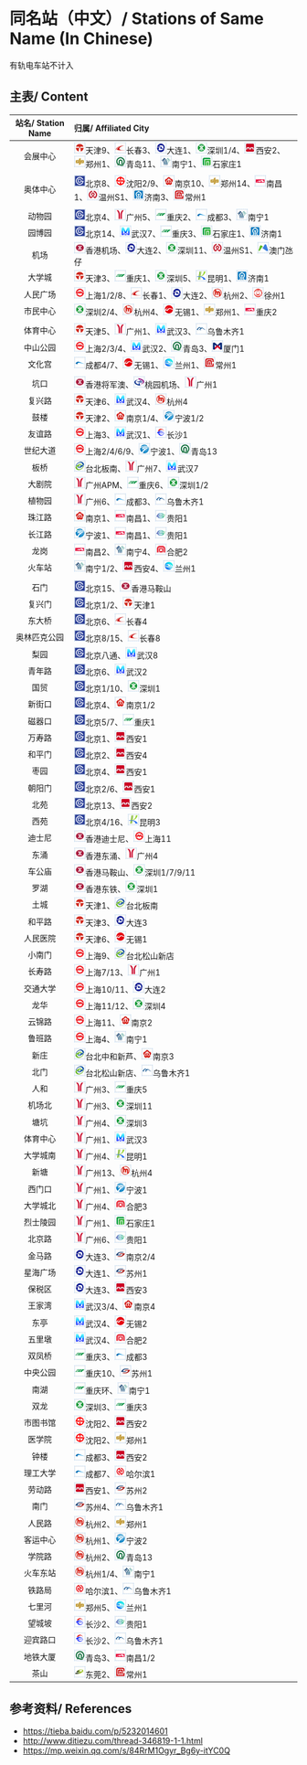 # 同名站（中文）/ Stations of Same Name (In Chinese)

有轨电车站不计入

## 主表/ Content
| 站名/ Station Name | 归属/ Affiliated City |
| :----------------: | :------------------- |
| 会展中心 | <img src="/images/city/tj.gif" width="20" hegiht="20"/>天津9、<img src="/images/city/cc.gif" width="20" hegiht="20"/>长春3、<img src="/images/city/dl.gif" width="20" hegiht="20"/>大连1、<img src="/images/city/sz.gif" width="20" hegiht="20"/>深圳1/4、<img src="/images/city/xa.gif" width="20" hegiht="20"/>西安2、<img src="/images/city/zz.gif" width="20" hegiht="20"/>郑州1、<img src="/images/city/qd.gif" width="20" hegiht="20"/>青岛11、<img src="/images/city/nn.gif" width="20" hegiht="20"/>南宁1、<img src="/images/city/sjz.gif" width="20" hegiht="20"/>石家庄1 |
| |
| 奥体中心 | <img src="/images/city/bj.gif" width="20" hegiht="20"/>北京8、<img src="/images/city/sy.gif" width="20" hegiht="20"/>沈阳2/9、<img src="/images/city/nj.gif" width="20" hegiht="20"/>南京10、<img src="/images/city/zz.gif" width="20" hegiht="20"/>郑州14、<img src="/images/city/nc.gif" width="20" hegiht="20"/>南昌1、<img src="/images/city/wz.gif" width="20" hegiht="20"/>温州S1、<img src="/images/city/jn.gif" width="20" hegiht="20"/>济南3、<img src="/images/city/cz.gif" width="20" hegiht="20"/>常州1 |
| |
| 动物园 | <img src="/images/city/bj.gif" width="20" hegiht="20"/>北京4、<img src="/images/city/gz.gif" width="20" hegiht="20"/>广州5、<img src="/images/city/cq.gif" width="20" hegiht="20"/>重庆2、<img src="/images/city/cd.gif" width="20" hegiht="20"/>成都3、<img src="/images/city/nn.gif" width="20" hegiht="20"/>南宁1 |
| 园博园 | <img src="/images/city/bj.gif" width="20" hegiht="20"/>北京14、<img src="/images/city/wh.gif" width="20" hegiht="20"/>武汉7、<img src="/images/city/cq.gif" width="20" hegiht="20"/>重庆3、<img src="/images/city/sjz.gif" width="20" hegiht="20"/>石家庄1、<img src="/images/city/jn.gif" width="20" hegiht="20"/>济南1 |
| 机场 | <img src="/images/city/hk.gif" width="20" hegiht="20"/>香港机场、<img src="/images/city/dl.gif" width="20" hegiht="20"/>大连2、<img src="/images/city/sz.gif" width="20" hegiht="20"/>深圳11、<img src="/images/city/wz.gif" width="20" hegiht="20"/>温州S1、<img src="/images/city/mo.gif" width="20" hegiht="20"/>澳门氹仔|
| 大学城 | <img src="/images/city/tj.gif" width="20" hegiht="20"/>天津3、<img src="/images/city/cq.gif" width="20" hegiht="20"/>重庆1、<img src="/images/city/sz.gif" width="20" hegiht="20"/>深圳5、<img src="/images/city/km.gif" width="20" hegiht="20"/>昆明1、<img src="/images/city/jn.gif" width="20" hegiht="20"/>济南1 |
| 人民广场 | <img src="/images/city/sh.gif" width="20" hegiht="20"/>上海1/2/8、<img src="/images/city/cc.gif" width="20" hegiht="20"/>长春1、<img src="/images/city/dl.gif" width="20" hegiht="20"/>大连2、<img src="/images/city/hz.gif" width="20" hegiht="20"/>杭州2、<img src="/images/city/xz.gif" width="20" hegiht="20"/>徐州1 |
| 市民中心 | <img src="/images/city/sz.gif" width="20" hegiht="20"/>深圳2/4、<img src="/images/city/hz.gif" width="20" hegiht="20"/>杭州4、<img src="/images/city/wx.gif" width="20" hegiht="20"/>无锡1、<img src="/images/city/zz.gif" width="20" hegiht="20"/>郑州1、<img src="/images/city/nc.gif" width="20" hegiht="20"/>重庆2 |
| |
| 体育中心 | <img src="/images/city/tj.gif" width="20" hegiht="20"/>天津5、<img src="/images/city/gz.gif" width="20" hegiht="20"/>广州1、<img src="/images/city/wh.gif" width="20" hegiht="20"/>武汉3、<img src="/images/city/wlmq.gif" width="20" hegiht="20"/>乌鲁木齐1 |
| 中山公园 | <img src="/images/city/sh.gif" width="20" hegiht="20"/>上海2/3/4、<img src="/images/city/wh.gif" width="20" hegiht="20"/>武汉2、<img src="/images/city/qd.gif" width="20" hegiht="20"/>青岛3、<img src="/images/city/xm.gif" width="20" hegiht="20"/>厦门1 |
| 文化宫 | <img src="/images/city/cd.gif" width="20" hegiht="20"/>成都4/7、<img src="/images/city/wx.gif" width="20" hegiht="20"/>无锡1、<img src="/images/city/lz.gif" width="20" hegiht="20"/>兰州1、<img src="/images/city/cz.gif" width="20" hegiht="20"/>常州1 |
| |
| 坑口 | <img src="/images/city/hk.gif" width="20" hegiht="20"/>香港将军澳、<img src="/images/city/ty.gif" width="20" hegiht="20"/>桃园机场、<img src="/images/city/gz.gif" width="20" hegiht="20"/>广州1 |
| 复兴路 | <img src="/images/city/tj.gif" width="20" hegiht="20"/>天津6、<img src="/images/city/wh.gif" width="20" hegiht="20"/>武汉4、<img src="/images/city/hz.gif" width="20" hegiht="20"/>杭州4 |
| 鼓楼 | <img src="/images/city/tj.gif" width="20" hegiht="20"/>天津2、<img src="/images/city/nj.gif" width="20" hegiht="20"/>南京1/4、<img src="/images/city/nb.gif" width="20" hegiht="20"/>宁波1/2 |
| 友谊路 | <img src="/images/city/sh.gif" width="20" hegiht="20"/>上海3、<img src="/images/city/wh.gif" width="20" hegiht="20"/>武汉1、<img src="/images/city/cs.gif" width="20" hegiht="20"/>长沙1 |
| 世纪大道 | <img src="/images/city/sh.gif" width="20" hegiht="20"/>上海2/4/6/9、<img src="/images/city/nb.gif" width="20" hegiht="20"/>宁波1、<img src="/images/city/qd.gif" width="20" hegiht="20"/>青岛13 |
| 板桥 | <img src="/images/city/tp.gif" width="20" hegiht="20"/>台北板南、<img src="/images/city/gz.gif" width="20" hegiht="20"/>广州7、<img src="/images/city/wh.gif" width="20" hegiht="20"/>武汉7 |
| 大剧院 | <img src="/images/city/gz.gif" width="20" hegiht="20"/>广州APM、<img src="/images/city/cq.gif" width="20" hegiht="20"/>重庆6、<img src="/images/city/sz.gif" width="20" hegiht="20"/>深圳1/2 |
| 植物园 | <img src="/images/city/gz.gif" width="20" hegiht="20"/>广州6、<img src="/images/city/cd.gif" width="20" hegiht="20"/>成都3、<img src="/images/city/wlmq.gif" width="20" hegiht="20"/>乌鲁木齐1 |
| 珠江路 | <img src="/images/city/nj.gif" width="20" hegiht="20"/>南京1、<img src="/images/city/nc.gif" width="20" hegiht="20"/>南昌1、<img src="/images/city/gy.gif" width="20" hegiht="20"/>贵阳1 |
| 长江路 | <img src="/images/city/nb.gif" width="20" hegiht="20"/>宁波1、<img src="/images/city/nc.gif" width="20" hegiht="20"/>南昌1、<img src="/images/city/gy.gif" width="20" hegiht="20"/>贵阳1 |
| 龙岗 | <img src="/images/city/nc.gif" width="20" hegiht="20"/>南昌2、<img src="/images/city/nn.gif" width="20" hegiht="20"/>南宁4、<img src="/images/city/hf.gif" width="20" hegiht="20"/>合肥2 |
| 火车站 | <img src="/images/city/nn.gif" width="20" hegiht="20"/>南宁1/2、<img src="/images/city/xa.gif" width="20" hegiht="20"/>西安4、<img src="/images/city/lz.gif" width="20" hegiht="20"/>兰州1 |
| |
| 石门 | <img src="/images/city/bj.gif" width="20" hegiht="20"/>北京15、<img src="/images/city/hk.gif" width="20" hegiht="20"/>香港马鞍山 |
| 复兴门 | <img src="/images/city/bj.gif" width="20" hegiht="20"/>北京1/2、<img src="/images/city/tj.gif" width="20" hegiht="20"/>天津1 |
| 东大桥 | <img src="/images/city/bj.gif" width="20" hegiht="20"/>北京6、<img src="/images/city/cc.gif" width="20" hegiht="20"/>长春4 |
| 奥林匹克公园 | <img src="/images/city/bj.gif" width="20" hegiht="20"/>北京8/15、<img src="/images/city/cc.gif" width="20" hegiht="20"/>长春8 |
| 梨园 |  <img src="/images/city/bj.gif" width="20" hegiht="20"/>北京八通、<img src="/images/city/wh.gif" width="20" hegiht="20"/>武汉8 |
| 青年路 | <img src="/images/city/bj.gif" width="20" hegiht="20"/>北京6、<img src="/images/city/wh.gif" width="20" hegiht="20"/>武汉2 |
| 国贸 | <img src="/images/city/bj.gif" width="20" hegiht="20"/>北京1/10、<img src="/images/city/sz.gif" width="20" hegiht="20"/>深圳1 |
| 新街口 | <img src="/images/city/bj.gif" width="20" hegiht="20"/>北京4、<img src="/images/city/nj.gif" width="20" hegiht="20"/>南京1/2 |
| 磁器口 | <img src="/images/city/bj.gif" width="20" hegiht="20"/>北京5/7、<img src="/images/city/cq.gif" width="20" hegiht="20"/>重庆1 |
| 万寿路 | <img src="/images/city/bj.gif" width="20" hegiht="20"/>北京1、<img src="/images/city/xa.gif" width="20" hegiht="20"/>西安1 |
| 和平门 | <img src="/images/city/bj.gif" width="20" hegiht="20"/>北京2、<img src="/images/city/xa.gif" width="20" hegiht="20"/>西安4 |
| 枣园 | <img src="/images/city/bj.gif" width="20" hegiht="20"/>北京4、<img src="/images/city/xa.gif" width="20" hegiht="20"/>西安1 |
| 朝阳门 | <img src="/images/city/bj.gif" width="20" hegiht="20"/>北京2/6、<img src="/images/city/xa.gif" width="20" hegiht="20"/>西安1 |
| 北苑 | <img src="/images/city/bj.gif" width="20" hegiht="20"/>北京13、<img src="/images/city/xa.gif" width="20" hegiht="20"/>西安2 |
| 西苑 | <img src="/images/city/bj.gif" width="20" hegiht="20"/>北京4/16、<img src="/images/city/km.gif" width="20" hegiht="20"/>昆明3 |
| 迪士尼 | <img src="/images/city/hk.gif" width="20" hegiht="20"/>香港迪士尼、<img src="/images/city/sh.gif" width="20" hegiht="20"/>上海11 |
| 东涌 | <img src="/images/city/hk.gif" width="20" hegiht="20"/>香港东涌、<img src="/images/city/gz.gif" width="20" hegiht="20"/>广州4 |
| 车公庙 | <img src="/images/city/hk.gif" width="20" hegiht="20"/>香港马鞍山、<img src="/images/city/sz.gif" width="20" hegiht="20"/>深圳1/7/9/11 |
| 罗湖 | <img src="/images/city/hk.gif" width="20" hegiht="20"/>香港东铁、<img src="/images/city/sz.gif" width="20" hegiht="20"/>深圳1 |
| 土城 | <img src="/images/city/tj.gif" width="20" hegiht="20"/>天津1、<img src="/images/city/tp.gif" width="20" hegiht="20"/>台北板南 |
| 和平路 | <img src="/images/city/tj.gif" width="20" hegiht="20"/>天津3、<img src="/images/city/dl.gif" width="20" hegiht="20"/>大连3 |
| 人民医院 | <img src="/images/city/tj.gif" width="20" hegiht="20"/>天津6、<img src="/images/city/wx.gif" width="20" hegiht="20"/>无锡1 |
| 小南门 | <img src="/images/city/sh.gif" width="20" hegiht="20"/>上海9、<img src="/images/city/tp.gif" width="20" hegiht="20"/>台北松山新店 |
| 长寿路 | <img src="/images/city/sh.gif" width="20" hegiht="20"/>上海7/13、<img src="/images/city/gz.gif" width="20" hegiht="20"/>广州1 |
| 交通大学 | <img src="/images/city/sh.gif" width="20" hegiht="20"/>上海10/11、<img src="/images/city/dl.gif" width="20" hegiht="20"/>大连2 |
| 龙华 | <img src="/images/city/sh.gif" width="20" hegiht="20"/>上海11/12、<img src="/images/city/sz.gif" width="20" hegiht="20"/>深圳4 |
| 云锦路 | <img src="/images/city/sh.gif" width="20" hegiht="20"/>上海11、<img src="/images/city/nj.gif" width="20" hegiht="20"/>南京2 |
| 鲁班路 | <img src="/images/city/sh.gif" width="20" hegiht="20"/>上海4、<img src="/images/city/nn.gif" width="20" hegiht="20"/>南宁1 |
| 新庄 | <img src="/images/city/tp.gif" width="20" hegiht="20"/>台北中和新芦、<img src="/images/city/nj.gif" width="20" hegiht="20"/>南京3 |
| 北门 | <img src="/images/city/tp.gif" width="20" hegiht="20"/>台北松山新店、<img src="/images/city/wlmq.gif" width="20" hegiht="20"/>乌鲁木齐1 |
| 人和 | <img src="/images/city/gz.gif" width="20" hegiht="20"/>广州3、<img src="/images/city/cq.gif" width="20" hegiht="20"/>重庆5 |
| 机场北 | <img src="/images/city/gz.gif" width="20" hegiht="20"/>广州3、<img src="/images/city/sz.gif" width="20" hegiht="20"/>深圳11 |
| 塘坑 | <img src="/images/city/gz.gif" width="20" hegiht="20"/>广州4、<img src="/images/city/sz.gif" width="20" hegiht="20"/>深圳3 |
| 体育中心 | <img src="/images/city/gz.gif" width="20" hegiht="20"/>广州1、<img src="/images/city/wh.gif" width="20" hegiht="20"/>武汉3 |
| 大学城南 | <img src="/images/city/gz.gif" width="20" hegiht="20"/>广州4、<img src="/images/city/km.gif" width="20" hegiht="20"/>昆明1 |
| 新塘 | <img src="/images/city/gz.gif" width="20" hegiht="20"/>广州13、<img src="/images/city/hz.gif" width="20" hegiht="20"/>杭州4 |
| 西门口 | <img src="/images/city/gz.gif" width="20" hegiht="20"/>广州1、<img src="/images/city/nb.gif" width="20" hegiht="20"/>宁波1 |
| 大学城北 | <img src="/images/city/gz.gif" width="20" hegiht="20"/>广州4、<img src="/images/city/hf.gif" width="20" hegiht="20"/>合肥3 |
| 烈士陵园 | <img src="/images/city/gz.gif" width="20" hegiht="20"/>广州1、<img src="/images/city/sjz.gif" width="20" hegiht="20"/>石家庄1 |
| 北京路 | <img src="/images/city/gz.gif" width="20" hegiht="20"/>广州6、<img src="/images/city/gy.gif" width="20" hegiht="20"/>贵阳1 |
| 金马路 | <img src="/images/city/dl.gif" width="20" hegiht="20"/>大连3、<img src="/images/city/suz.gif" width="20" hegiht="20"/>南京2/4 |
| 星海广场 | <img src="/images/city/dl.gif" width="20" hegiht="20"/>大连1、<img src="/images/city/suz.gif" width="20" hegiht="20"/>苏州1 |
| 保税区 | <img src="/images/city/dl.gif" width="20" hegiht="20"/>大连3、<img src="/images/city/xa.gif" width="20" hegiht="20"/>西安3 |
| 王家湾 | <img src="/images/city/wh.gif" width="20" hegiht="20"/>武汉3/4、<img src="/images/city/nj.gif" width="20" hegiht="20"/>南京4 |
| 东亭 | <img src="/images/city/wh.gif" width="20" hegiht="20"/>武汉4、<img src="/images/city/wx.gif" width="20" hegiht="20"/>无锡2 |
| 五里墩 | <img src="/images/city/wh.gif" width="20" hegiht="20"/>武汉4、<img src="/images/city/hf.gif" width="20" hegiht="20"/>合肥2 |
| 双凤桥 | <img src="/images/city/cq.gif" width="20" hegiht="20"/>重庆3、<img src="/images/city/cd.gif" width="20" hegiht="20"/>成都3 |
| 中央公园 | <img src="/images/city/cq.gif" width="20" hegiht="20"/>重庆10、<img src="/images/city/suz.gif" width="20" hegiht="20"/>苏州1 |
| 南湖 | <img src="/images/city/cq.gif" width="20" hegiht="20"/>重庆环、<img src="/images/city/nn.gif" width="20" hegiht="20"/>南宁1 |
| 双龙 | <img src="/images/city/sz.gif" width="20" hegiht="20"/>深圳3、<img src="/images/city/cq.gif" width="20" hegiht="20"/>重庆3 |
| 市图书馆 | <img src="/images/city/sy.gif" width="20" hegiht="20"/>沈阳2、<img src="/images/city/xa.gif" width="20" hegiht="20"/>西安2 |
| 医学院 | <img src="/images/city/sy.gif" width="20" hegiht="20"/>沈阳2、<img src="/images/city/zz.gif" width="20" hegiht="20"/>郑州1 |
| 钟楼 | <img src="/images/city/cd.gif" width="20" hegiht="20"/>成都3、<img src="/images/city/xa.gif" width="20" hegiht="20"/>西安2 |
| 理工大学 | <img src="/images/city/cd.gif" width="20" hegiht="20"/>成都7、<img src="/images/city/hrb.gif" width="20" hegiht="20"/>哈尔滨1 |
| 劳动路 | <img src="/images/city/xa.gif" width="20" hegiht="20"/>西安1、<img src="/images/city/suz.gif" width="20" hegiht="20"/>苏州2 |
| 南门 | <img src="/images/city/suz.gif" width="20" hegiht="20"/>苏州4、<img src="/images/city/wlmq.gif" width="20" hegiht="20"/>乌鲁木齐1 |
| 人民路 | <img src="/images/city/hz.gif" width="20" hegiht="20"/>杭州2、<img src="/images/city/zz.gif" width="20" hegiht="20"/>郑州1 |
| 客运中心 | <img src="/images/city/hz.gif" width="20" hegiht="20"/>杭州1、<img src="/images/city/nb.gif" width="20" hegiht="20"/>宁波2 |
| 学院路 | <img src="/images/city/hz.gif" width="20" hegiht="20"/>杭州2、<img src="/images/city/qd.gif" width="20" hegiht="20"/>青岛13 |
| 火车东站 | <img src="/images/city/hz.gif" width="20" hegiht="20"/>杭州1/4、<img src="/images/city/nn.gif" width="20" hegiht="20"/>南宁1 |
| 铁路局 | <img src="/images/city/hrb.gif" width="20" hegiht="20"/>哈尔滨1、<img src="/images/city/wlmq.gif" width="20" hegiht="20"/>乌鲁木齐1 |
| 七里河 | <img src="/images/city/zz.gif" width="20" hegiht="20"/>郑州5、<img src="/images/city/lz.gif" width="20" hegiht="20"/>兰州1 |
| 望城坡 | <img src="/images/city/cs.gif" width="20" hegiht="20"/>长沙2、<img src="/images/city/gy.gif" width="20" hegiht="20"/>贵阳1 |
| 迎宾路口 | <img src="/images/city/cs.gif" width="20" hegiht="20"/>长沙2、<img src="/images/city/wlmq.gif" width="20" hegiht="20"/>乌鲁木齐1 |
| 地铁大厦 | <img src="/images/city/qd.gif" width="20" hegiht="20"/>青岛3、<img src="/images/city/nc.gif" width="20" hegiht="20"/>南昌1/2 |
| 茶山 | <img src="/images/city/dg.gif" width="20" hegiht="20"/>东莞2、<img src="/images/city/cz.gif" width="20" hegiht="20"/>常州1 |


## 参考资料/ References
- https://tieba.baidu.com/p/5232014601
- http://www.ditiezu.com/thread-346819-1-1.html
- https://mp.weixin.qq.com/s/84RrM1Ogyr_Bg6y-itYC0Q
